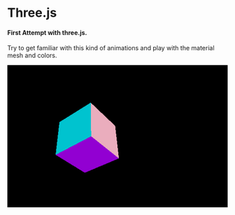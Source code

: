 # Three.js

#### First Attempt with three.js.

Try to get familiar with this kind of animations and play with the material mesh and colors.

 <img src="assets/screenshot-three.png" alt="screenshot" >
